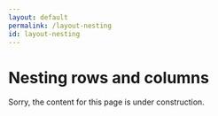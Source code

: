 ```yaml
---
layout: default
permalink: /layout-nesting
id: layout-nesting
---
```


# Nesting rows and columns

Sorry, the content for this page is under construction.
